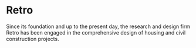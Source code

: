# Retro
 Since its foundation and up to the present day, the research and design firm Retro has been engaged in the comprehensive design of housing and civil construction projects.
